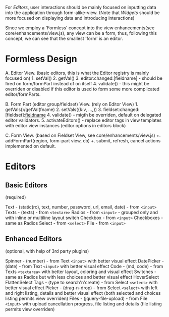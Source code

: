 For *Editors*, user interactions should be mainly focused on inputting data into the application through form-alike-view. 
(Note that *Widgets* should be more focused on displaying data and introducing interactions)

Since we employ a 'Formless' concept into the view enhancements(see core/enhancements/view.js), any view can be a form, thus, following this concept, we can see that the smallest 'form' is an editor.

Formless Design
===============
A. Editor View. (basic editors, this is what the Editor registry is mainly focused on)
	1. setVal()
	2. getVal()
	3. editor:changed:[fieldname] - should be fired on form/formPart instead of on itself
	4. validate() - this might be overriden or disabled if this editor is used to form some more complicated editor/formParts.


B. Form Part (editor group/fieldset) View. (rely on Editor View)
	1. getVals()/getVal(fname)
	2. setVals({k:v, ...,})
	3. fieldset:changed:[fieldset]:[fieldname](optional)
	4. validate() - migth be overriden, default on delegated editor validators.
	5. activateEditors() - replace editor tags in view templates with editor view instances (editor options in editors block)


C. Form View. (based on Fieldset View, see core/enhancements/view.js)
	+. addFormPart(region, form-part view, cb)
	+. submit, refresh, cancel actions implemented on default.


Editors
=======

Basic Editors 
-------------
(required)

Text - (static(ro), text, number, password, url, email, date) - from `<input>`
Texts - (texts) - from `<textare>`
Radios - from `<input>` - grouped only and with inline or multiline layout switch
Checkbox - from `<input>`
Checkboxes - same as Radios
Select - from `<select>`
File - from `<input>`

Enhanced Editors
----------------
(optional, with help of 3rd party plugins)

Spinner - (number) - from Text `<input>` with better visual effect
DatePicker - (date) - from Text `<input>` with better visual effect
Code - (md, code) - from Texts `<textarea>` with better layout, coloring and visual effect
Switches - same as Radios but with less choices and better visual effect
HoverSelect
FlattenSelect
Tags - (type to search'n'create) - from Select `<select>` with better visual effect
Picker - (drag-n-drop) - from Select `<select>` with left and right listing, details and better visual effect (both selected and choices listing permits view overriden)
Files - (jquery-file-upload) - from File `<input>` with upload cancellation progress, file listing and details (file listing permits view overriden)
